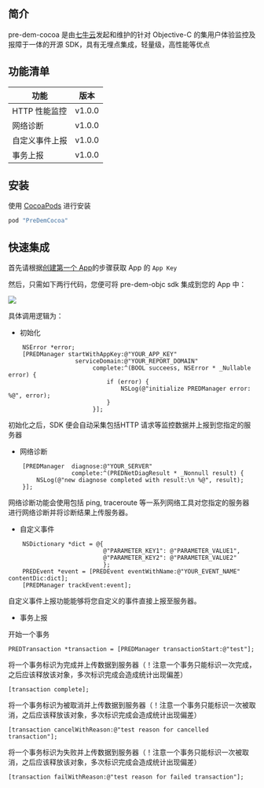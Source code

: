 ## 简介

pre-dem-cocoa 是由[七牛云](https://www.qiniu.com)发起和维护的针对 Objective-C 的集用户体验监控及报障于一体的开源 SDK，具有无埋点集成，轻量级，高性能等优点

## 功能清单

| 功能 | 版本 |
| - | - |
| HTTP 性能监控 | v1.0.0 |
| 网络诊断 | v1.0.0 |
| 自定义事件上报 | v1.0.0 |
| 事务上报 | v1.0.0 |

## 安装

使用 [CocoaPods](https://cocoapods.org) 进行安装

```ruby
pod "PreDemCocoa"
```

## 快速集成

首先请根据[创建第一个 App](quickstart/init)的步骤获取 App 的 `App Key`

然后，只需如下两行代码，您便可将 pre-dem-objc sdk 集成到您的 App 中：

![](../_media/ios-sdk-integration.png)

具体调用逻辑为：

- 初始化

``` objc
    NSError *error;
    [PREDManager startWithAppKey:@"YOUR_APP_KEY"
                   serviceDomain:@"YOUR_REPORT_DOMAIN"
                        complete:^(BOOL succeess, NSError * _Nullable error) {
                            if (error) {
                                NSLog(@"initialize PREDManager error: %@", error);
                            }
                        }];
```

初始化之后，SDK 便会自动采集包括HTTP 请求等监控数据并上报到您指定的服务器

- 网络诊断

``` objc
    [PREDManager  diagnose:@"YOUR_SERVER"
                  complete:^(PREDNetDiagResult * _Nonnull result) {
        NSLog(@"new diagnose completed with result:\n %@", result);
    }];
```

网络诊断功能会使用包括 ping, traceroute 等一系列网络工具对您指定的服务器进行网络诊断并将诊断结果上传服务器。

- 自定义事件

``` objc
    NSDictionary *dict = @{
                           @"PARAMETER_KEY1": @"PARAMETER_VALUE1",
                           @"PARAMETER_KEY2": @"PARAMETER_VALUE2"
                           };
    PREDEvent *event = [PREDEvent eventWithName:@"YOUR_EVENT_NAME" contentDic:dict];
    [PREDManager trackEvent:event];
```
自定义事件上报功能能够将您自定义的事件直接上报至服务器。

- 事务上报

开始一个事务
``` objc
PREDTransaction *transaction = [PREDManager transactionStart:@"test"];
```

将一个事务标识为完成并上传数据到服务器（！注意一个事务只能标识一次完成，之后应该释放该对象，多次标识完成会造成统计出现偏差）
``` objc
[transaction complete];
```

将一个事务标识为被取消并上传数据到服务器（！注意一个事务只能标识一次被取消，之后应该释放该对象，多次标识完成会造成统计出现偏差）
``` objc
[transaction cancelWithReason:@"test reason for cancelled transaction"];
```

将一个事务标识为失败并上传数据到服务器（！注意一个事务只能标识一次被取消，之后应该释放该对象，多次标识完成会造成统计出现偏差）
``` objc
[transaction failWithReason:@"test reason for failed transaction"];
```